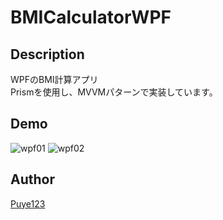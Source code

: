 # BMICalculatorWPF

## Description
WPFのBMI計算アプリ  
Prismを使用し、MVVMパターンで実装しています。

## Demo
![wpf01](https://user-images.githubusercontent.com/32557553/31315784-4f26e9a6-ac5a-11e7-8ab8-1adf024dec89.png)
![wpf02](https://user-images.githubusercontent.com/32557553/31315785-510879ce-ac5a-11e7-80db-255d7fdcb1b0.png)

## Author
[Puye123](https://github.com/Puye123)
